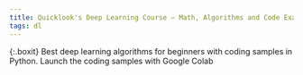 ```yaml
---
title: Quicklook's Deep Learning Course — Math, Algorithms and Code Examples in Python
tags: dl
---
```


{:.boxit}
Best deep learning algorithms for beginners with coding samples in Python. Launch the coding samples with Google Colab
